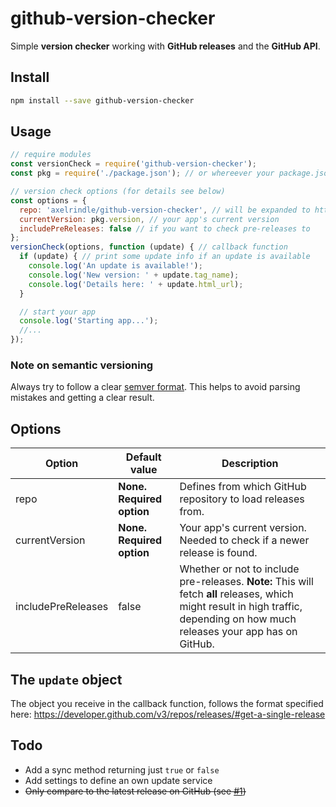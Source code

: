 # github-version-checker
Simple **version checker** working with **GitHub releases** and the **GitHub API**.

## Install
```bash
npm install --save github-version-checker
```

## Usage
```javascript
// require modules
const versionCheck = require('github-version-checker');
const pkg = require('./package.json'); // or whereever your package.json lies

// version check options (for details see below)
const options = {
  repo: 'axelrindle/github-version-checker', // will be expanded to https://api.github.com/repos/axelrindle/github-version-checker/releases
  currentVersion: pkg.version, // your app's current version
  includePreReleases: false // if you want to check pre-releases to
};
versionCheck(options, function (update) { // callback function
  if (update) { // print some update info if an update is available
    console.log('An update is available!');
    console.log('New version: ' + update.tag_name);
    console.log('Details here: ' + update.html_url);
  }

  // start your app
  console.log('Starting app...');
  //...
});
```

### Note on semantic versioning
Always try to follow a clear [semver format](http://semver.org/). This helps to avoid parsing mistakes and getting a clear result.

## Options
Option | Default value | Description
--- | --- | ---
repo | **None. Required option** | Defines from which GitHub repository to load releases from.
currentVersion | **None. Required option** | Your app's current version. Needed to check if a newer release is found.
includePreReleases | false | Whether or not to include pre-releases. **Note:** This will fetch **all** releases, which might result in high traffic, depending on how much releases your app has on GitHub.

## The `update` object
The object you receive in the callback function, follows the format specified here:
https://developer.github.com/v3/repos/releases/#get-a-single-release

## Todo

* Add a sync method returning just `true` or `false`
* Add settings to define an own update service
* ~~Only compare to the latest release on GitHub (see [#1](https://github.com/axelrindle/github-version-checker/issues/1))~~
